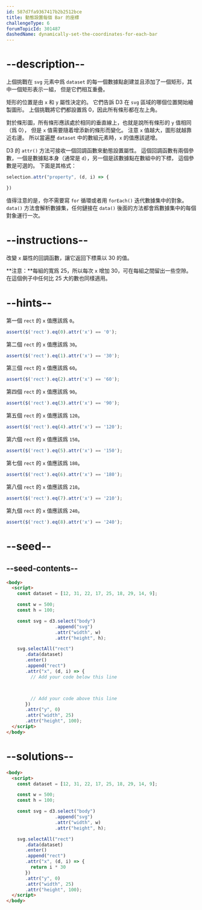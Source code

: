 ```yaml
---
id: 587d7fa9367417b2b2512bce
title: 動態設置每個 Bar 的座標
challengeType: 6
forumTopicId: 301487
dashedName: dynamically-set-the-coordinates-for-each-bar
---
```


# --description--

上個挑戰在 `svg` 元素中爲 `dataset` 的每一個數據點創建並且添加了一個矩形，其中一個矩形表示一組， 但是它們相互重疊。

矩形的位置是由 `x` 和 `y` 屬性決定的。 它們告訴 D3 在 `svg` 區域的哪個位置開始繪製圖形。 上個挑戰將它們都設置爲 0，因此所有條形都在左上角。

對於條形圖，所有條形應該處於相同的垂直線上，也就是說所有條形的 `y` 值相同（爲 0）， 但是 `x` 值需要隨着增添新的條形而變化。 注意 `x` 值越大，圖形就越靠近右邊。 所以當遍歷 `dataset` 中的數組元素時，`x` 的值應該遞增。

D3 的 `attr()` 方法可接收一個回調函數來動態設置屬性。 這個回調函數有兩個參數，一個是數據點本身（通常是 `d`），另一個是該數據點在數組中的下標， 這個參數是可選的。 下面是其格式：

```js
selection.attr("property", (d, i) => {

})
```

值得注意的是，你不需要寫 `for` 循環或者用 `forEach()` 迭代數據集中的對象。 `data()` 方法會解析數據集，任何鏈接在 `data()` 後面的方法都會爲數據集中的每個對象運行一次。

# --instructions--

改變 `x` 屬性的回調函數，讓它返回下標乘以 30 的值。

**注意：**每組的寬爲 25，所以每次 `x` 增加 30，可在每組之間留出一些空隙。 在這個例子中任何比 25 大的數也同樣適用。

# --hints--

第一個 `rect` 的 `x` 值應該爲 `0`。

```js
assert($('rect').eq(0).attr('x') == '0');
```

第二個 `rect` 的 `x` 值應該爲 `30`。

```js
assert($('rect').eq(1).attr('x') == '30');
```

第三個 `rect` 的 `x` 值應該爲 `60`。

```js
assert($('rect').eq(2).attr('x') == '60');
```

第四個 `rect` 的 `x` 值應該爲 `90`。

```js
assert($('rect').eq(3).attr('x') == '90');
```

第五個 `rect` 的 `x` 值應該爲 `120`。

```js
assert($('rect').eq(4).attr('x') == '120');
```

第六個 `rect` 的 `x` 值應該爲 `150`。

```js
assert($('rect').eq(5).attr('x') == '150');
```

第七個 `rect` 的 `x` 值應該爲 `180`。

```js
assert($('rect').eq(6).attr('x') == '180');
```

第八個 `rect` 的 `x` 值應該爲 `210`。

```js
assert($('rect').eq(7).attr('x') == '210');
```

第九個 `rect` 的 `x` 值應該爲 `240`。

```js
assert($('rect').eq(8).attr('x') == '240');
```

# --seed--

## --seed-contents--

```html
<body>
  <script>
    const dataset = [12, 31, 22, 17, 25, 18, 29, 14, 9];

    const w = 500;
    const h = 100;

    const svg = d3.select("body")
                  .append("svg")
                  .attr("width", w)
                  .attr("height", h);

    svg.selectAll("rect")
       .data(dataset)
       .enter()
       .append("rect")
       .attr("x", (d, i) => {
         // Add your code below this line



         // Add your code above this line
       })
       .attr("y", 0)
       .attr("width", 25)
       .attr("height", 100);
  </script>
</body>
```

# --solutions--

```html
<body>
  <script>
    const dataset = [12, 31, 22, 17, 25, 18, 29, 14, 9];

    const w = 500;
    const h = 100;

    const svg = d3.select("body")
                  .append("svg")
                  .attr("width", w)
                  .attr("height", h);

    svg.selectAll("rect")
       .data(dataset)
       .enter()
       .append("rect")
       .attr("x", (d, i) => {
         return i * 30
       })
       .attr("y", 0)
       .attr("width", 25)
       .attr("height", 100);
  </script>
</body>
```
